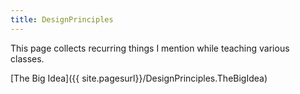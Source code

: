 ```yaml
---
title: DesignPrinciples
---
```

This page collects recurring things I mention while teaching various classes.

[The Big Idea]({{ site.pagesurl}}/DesignPrinciples.TheBigIdea)
